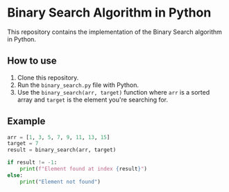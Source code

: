 # Binary Search Algorithm in Python

This repository contains the implementation of the Binary Search algorithm in Python.

## How to use

1. Clone this repository.
2. Run the `binary_search.py` file with Python.
3. Use the `binary_search(arr, target)` function where `arr` is a sorted array and `target` is the element you're searching for.

## Example

```python
arr = [1, 3, 5, 7, 9, 11, 13, 15]
target = 7
result = binary_search(arr, target)

if result != -1:
    print(f"Element found at index {result}")
else:
    print("Element not found")